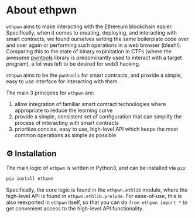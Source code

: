 # About ethpwn #

`ethpwn` aims to make interacting with the Ethereum blockchain easier.
Specifically, when it comes to creating, deploying, and interacting with smart contracts, we found ourselves writing the same boilerplate code over and over again or performing such operations in a web browser (bleah!).
Comparing this to the state of binary exploitation in CTFs (where the awesome [pwntools](https://github.com/gallopsled/pwntools/) library is predominantly used to interact with a target program), a lot was left to be desired for web3 hacking.

`ethpwn` aims to be the `pwntools` for smart contracts, and provide a simple, easy to use interface for interacting with them.

The main 3 principles for `ethpwn` are:

1. allow integration of familiar smart contract technologies where appropriate to reduce the learning curve
2. provide a simple, consistent set of configuration that can simplify the process of interacting with smart contracts
3. prioritize concise, easy to use, high-level API which keeps the most common operations as simple as possible

## ⚙️ Installation

The main logic of `ethpwn` is written in Python3, and can be installed via `pip`:

```bash
pip install ethpwn
```

Specifically, the core logic is found in the `ethpwn.ethlib` module, where the high-level API is found in `ethpwn.ethlib.prelude`.
For ease-of-use, this is also reexported in `ethpwn` itself, so that you can do `from ethpwn import *` to get convenient access
to the high-level API functionality.